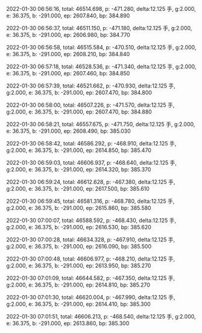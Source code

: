 2022-01-30 06:56:16, total: 46514.698, p: -471.280, delta:12.125 手, g:2.000, e: 36.375, b: -291.000, ep: 2607.840, bp: 384.890

2022-01-30 06:56:37, total: 46511.150, p: -471.180, delta:12.125 手, g:2.000, e: 36.375, b: -291.000, ep: 2606.980, bp: 384.770

2022-01-30 06:56:58, total: 46515.584, p: -470.510, delta:12.125 手, g:2.000, e: 36.375, b: -291.000, ep: 2608.210, bp: 384.840

2022-01-30 06:57:18, total: 46528.536, p: -471.340, delta:12.125 手, g:2.000, e: 36.375, b: -291.000, ep: 2607.460, bp: 384.850

2022-01-30 06:57:39, total: 46521.662, p: -470.930, delta:12.125 手, g:2.000, e: 36.375, b: -291.000, ep: 2607.470, bp: 384.800

2022-01-30 06:58:00, total: 46507.226, p: -471.570, delta:12.125 手, g:2.000, e: 36.375, b: -291.000, ep: 2607.470, bp: 384.880

2022-01-30 06:58:21, total: 46557.675, p: -471.750, delta:12.125 手, g:2.000, e: 36.375, b: -291.000, ep: 2608.490, bp: 385.030

2022-01-30 06:58:42, total: 46586.292, p: -468.910, delta:12.125 手, g:2.000, e: 36.375, b: -291.000, ep: 2614.850, bp: 385.470

2022-01-30 06:59:03, total: 46606.937, p: -468.640, delta:12.125 手, g:2.000, e: 36.375, b: -291.000, ep: 2614.320, bp: 385.370

2022-01-30 06:59:24, total: 46612.628, p: -467.380, delta:12.125 手, g:2.000, e: 36.375, b: -291.000, ep: 2617.500, bp: 385.610

2022-01-30 06:59:45, total: 46581.316, p: -468.780, delta:12.125 手, g:2.000, e: 36.375, b: -291.000, ep: 2615.860, bp: 385.580

2022-01-30 07:00:07, total: 46588.592, p: -468.430, delta:12.125 手, g:2.000, e: 36.375, b: -291.000, ep: 2616.530, bp: 385.620

2022-01-30 07:00:28, total: 46634.328, p: -467.910, delta:12.125 手, g:2.000, e: 36.375, b: -291.000, ep: 2616.090, bp: 385.500

2022-01-30 07:00:48, total: 46606.977, p: -468.210, delta:12.125 手, g:2.000, e: 36.375, b: -291.000, ep: 2613.950, bp: 385.270

2022-01-30 07:01:09, total: 46644.582, p: -467.350, delta:12.125 手, g:2.000, e: 36.375, b: -291.000, ep: 2614.810, bp: 385.270

2022-01-30 07:01:30, total: 46620.004, p: -467.990, delta:12.125 手, g:2.000, e: 36.375, b: -291.000, ep: 2614.410, bp: 385.300

2022-01-30 07:01:51, total: 46606.213, p: -468.540, delta:12.125 手, g:2.000, e: 36.375, b: -291.000, ep: 2613.860, bp: 385.300